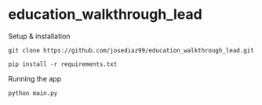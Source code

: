 # education_walkthrough_lead

  Setup & installation
  
    git clone https://github.com/josediaz99/education_walkthrough_lead.git
    
    pip install -r requirements.txt

  Running the app
  
    python main.py
    
